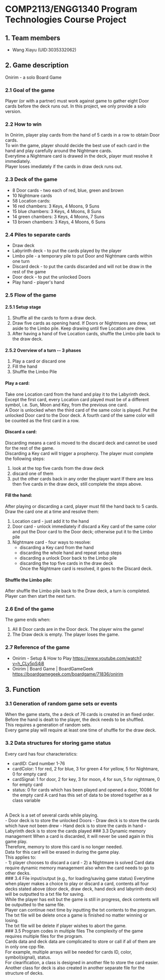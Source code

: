 # COMP2113/ENGG1340 Program Technologies Course Project

## 1. Team members
- Wang Xiayu (UID:3035332062)
## 2. Game description
Onirim - a solo Board Game
### 2.1 Goal of the game
Player (or with a partner) must work against game to gather eight Door cards before the deck runs out. In this project, we only provide a solo version. 
### 2.2 How to win
In Onirim, player play cards from the hand of 5 cards in a row to obtain Door cards.</br>
To win the game, player should decide the best use of each card in the hand and play carefully around the Nightmare cards.</br>
Everytime a Nightmare card is drawed in the deck, player must resolve it immediately. </br>
Player loses imediately if the cards in draw deck runs out.</br>
### 2.3 Deck of the game
- 8 Door cards - two each of red, blue, green and brown
- 10 Nightmare cards
- 58 Location cards:
- 16 red chambers: 3 Keys, 4 Moons, 9 Suns
- 15 blue chambers: 3 Keys, 4 Moons, 8 Suns
- 14 green chambers: 3 Keys, 4 Moons, 7 Suns
- 13 brown chambers: 3 Keys, 4 Moons, 6 Suns
### 2.4 Piles to separate cards
- Draw deck
- Labyrinth deck	- to put the cards played by the player
- Limbo pile 		- a temporary pile to put Door and Nightmare cards within one turn
- Discard deck 		- to put the cards discarded and will not be draw in the rest of the game
- Door deck		- to put the unlocked Doors
- Play hand		- player's hand
### 2.5 Flow of the game
#### 2.5.1 Setup stage
1. Shuffle all the cards to form a draw deck.
2. Draw five cards as opening hand. If Doors or Nightmares are drew, set aside to the Limbo pile. Keep drawing until five Location are drew.
3. After having a hand of five Location cards, shuffle the Limbo pile back to the draw deck.
#### 2.5.2 Overview of a turn -- 3 phases
1. Play a card or discard one
2. Fill the hand
3. Shuffle the Limbo Pile
#### **Play a card:**
Take one Location card from the hand and play it to the Labyrinth deck.</br>
Except the first card, every Location card played must be of a different symbol, i.e. Sun, Moon and Key, from the previous one card.</br>
A Door is unlocked when the third card of the same color is played. Put the unlocked Door card to the Door deck. A fourth card of the same color will be counted as the first card in a row. </br>
#### **Discard a card:** 
Discarding means a card is moved to the discard deck and cannot be used for the rest of the game.</br>
Discarding a Key card will trigger a prophercy. The player must complete the following steps:</br>
1. look at the top five cards from the draw deck
2. discard one of them 
3. put the other cards back in any order the player want
If there are less then five cards in the draw deck, still complete the steps above.</br>
#### **Fill the hand:**
After playing or discarding a card, player must fill the hand back to 5 cards.</br>
Draw the card one at a time and resolve them:</br>
1. Location card - just add it to the hand</br>
2. Door card - unlock immediately if discard a Key card of the same color and put the Door card to the Door deck; otherwise put it to the Limbo pile </br>
3. Nightmare card - four ways to resolve:
   - discarding a Key card from the hand</br>
   - discarding the whole hand and repeat setup steps</br>
   - discarding a unlock Door back to the Limbo pile</br>
   - discarding the top five cards in the draw deck</br>
Once the Nightmare card is resolved, it goes to the Discard deck.</br>

#### **Shuffle the Limbo pile:**
After shuffle the Limbo pile back to the Draw deck, a turn is completed. Player can then start the next turn.
	
### 2.6 End of the game
The game ends when:</br>
1. All 8 Door cards are in the Door deck. The player wins the game!</br>
2. The Draw deck is empty. The player loses the game.</br>

### 2.7 Reference of the game
- Onirim - Setup & How to Play https://www.youtube.com/watch?v=h_CLy5pS4j8
- Onirim | Board Game | BoardGameGeek https://boardgamegeek.com/boardgame/71836/onirim

## 3. Function
### 3.1 Generation of random game sets or events
When the game starts, the a deck of 76 cards is created in an fixed order. </br>
Before the hand is dealt to the player, the deck needs to be shuffled. </br>
This requires a generation of random sets.</br>
Every game play will require at least one time of shuffle for the draw deck.</br>
### 3.2 Data structures for storing game status
Every card has four characteristics:</br>
- cardID: Card number 1-76
- cardColor: 1 for red, 2 for blue, 3 for green 4 for yellow, 5 for Nightmare, 0 for empty card 
- cardSignal: 1 for door, 2 for key, 3 for moon, 4 for sun, 5 for nightmare, 0 for empty card
- status: 0 for cards which has been played and opened a door, 10086 for the empty card
A card has this set of data to be stored together as a class variable</br>
</br>
A Deck is a set of several cards while playing.</br>
- Door deck is to store the unlocked Doors
- Draw deck is to store the cards which have not been drew
- Hand deck is to store the cards in hand
- Labyrinth deck is to store the cards played
### 3.3 Dynamic memory management
When a card is discarded, it will never be used again in this game play.</br>
Therefore, memory to store this card is no longer needed.</br>
Data for this card will be erased in during the game play.</br>
This applies to: </br>
- 1) player chooses to discard a card
- 2) a Nightmare is solved
Card data require dynamic memory management also when the card needs to go to other decks.</br>
### 3.4 File input/output (e.g., for loading/saving game status)
Everytime when player makes a choice to play or discard a card, contents all four decks stated above (door deck, draw deck, hand deck and labyrinth deck) will be outputted to a txt file for saving.</br>
While the player has exit but the game is still in progress, deck contents will be outputted to the same file.</br>
Player can continue next time by inputting the txt contents to the program.</br>
The txt file will be delete once a game is finished no matter winning or losing.</br>
The txt file will be delete if player wishes to abort the game.</br>
### 3.5 Program codes in multiple files
The complexity of the game requires multiple files for the program.</br>
Cards data and deck data are complicated to store or call if all of them are in only one cpp file.</br>
For example, multiple arrays will be needed for cards ID, color, symbol(signal), status.</br>
For clearification, a class is designed in another file to store the card easier.</br>
Another class for deck is also created in another separate file for the structure of decks.</br>

